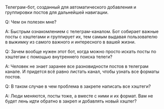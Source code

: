 Телеграм-бот, созданный для автоматического добавления и группировки постов для дальнейшей навигации.

Q: Чем он полезен мне?

A: Быстрым ознакомлением с телеграм-каналом. Бот собирает важные посты с хэштегами и группирует их, тем самым выдавая пользователю в выжимку из самого важного и интересного в вашей жизни.


Q: Зачем вообще нужен этот бот, когда можно просто искать посты по хэштегам с помощью внутреннего поиска телеги?

A: Человек не знает заранее все разновидности постов в телеграм канале. И придется всё равно листать канал, чтобы узнать все форматы постов.


Q: В таком случае в чем проблема в закрепе написать все хэштеги?

A: Люди меняются, посты тоже, а вместе с ними и их формат. Вам не будет лень идти обратно в закреп и добавлять новый хэштег?
